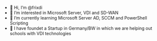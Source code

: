 - 👋 Hi, I’m @frixdi
- 👀 I’m interested in Microsoft Server, VDI and SD-WAN
- 🌱 I’m currently learning Microsoft Server AD, SCCM and PowerShell Scripting
- 💞️ I have foundet a Startup in Germany/BW in which we are helping out schools with VDI technologies
